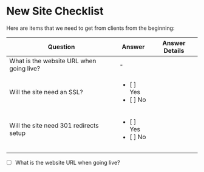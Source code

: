 # New Site Checklist

Here are items that we need to get from clients from the beginning:

| Question | Answer | Answer Details |
| -------- | ------ | -------------- |
| What is the website URL when going live? | *-* |  |
| Will the site need an SSL? | <ul><li>[ ] Yes</li><li>[ ] No</li></ul> |
| Will the site need 301 redirects setup | <ul><li>[ ] Yes</li><li>[ ] No</li></ul> |
|  |  |
|  |  |

- [ ] What is the website URL when going live?
